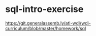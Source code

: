 # sql-intro-exercise 

 https://git.generalassemb.ly/atl-wdi/wdi-curriculum/blob/master/homework/sql
